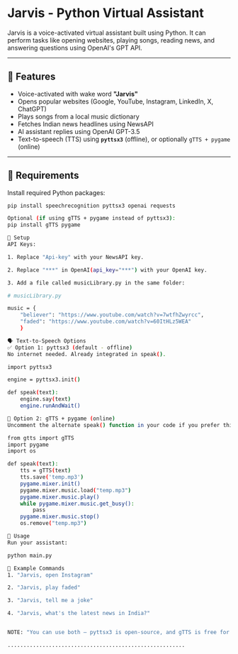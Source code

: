 # Jarvis - Python Virtual Assistant

Jarvis is a voice-activated virtual assistant built using Python. It can perform tasks like opening websites, playing songs, reading news, and answering questions using OpenAI's GPT API.

---

## 🔧 Features

- Voice-activated with wake word **"Jarvis"**
- Opens popular websites (Google, YouTube, Instagram, LinkedIn, X, ChatGPT)
- Plays songs from a local music dictionary
- Fetches Indian news headlines using NewsAPI
- AI assistant replies using OpenAI GPT-3.5
- Text-to-speech (TTS) using **`pyttsx3`** (offline), or optionally `gTTS + pygame` (online)

---

## 🧩 Requirements

Install required Python packages:

```bash
pip install speechrecognition pyttsx3 openai requests

Optional (if using gTTS + pygame instead of pyttsx3):
pip install gTTS pygame

🔑 Setup
API Keys:

1. Replace "Api-key" with your NewsAPI key.

2. Replace "***" in OpenAI(api_key="***") with your OpenAI key.

3. Add a file called musicLibrary.py in the same folder:

# musicLibrary.py

music = {
    "believer": "https://www.youtube.com/watch?v=7wtfhZwyrcc",
    "faded": "https://www.youtube.com/watch?v=60ItHLz5WEA"
    }

🗣️ Text-to-Speech Options
✅ Option 1: pyttsx3 (default - offline)
No internet needed. Already integrated in speak().

import pyttsx3

engine = pyttsx3.init()

def speak(text):
    engine.say(text)
    engine.runAndWait()

🔁 Option 2: gTTS + pygame (online)
Uncomment the alternate speak() function in your code if you prefer this:

from gtts import gTTS
import pygame
import os

def speak(text):
    tts = gTTS(text)
    tts.save('temp.mp3')
    pygame.mixer.init()
    pygame.mixer.music.load("temp.mp3")
    pygame.mixer.music.play()
    while pygame.mixer.music.get_busy():
        pass
    pygame.mixer.music.stop()
    os.remove("temp.mp3")

💬 Usage
Run your assistant:

python main.py

🧠 Example Commands
1. "Jarvis, open Instagram"

2. "Jarvis, play faded"

3. "Jarvis, tell me a joke"

4. "Jarvis, what's the latest news in India?"


NOTE: "You can use both — pyttsx3 is open-source, and gTTS is free for some days, but may require payment later."

........................................................




